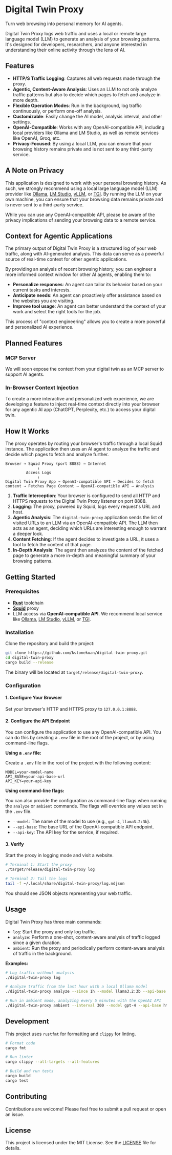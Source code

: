 # Digital Twin Proxy

Turn web browsing into personal memory for AI agents.

Digital Twin Proxy logs web traffic and uses a local or remote large language model (LLM) to generate an analysis of your browsing patterns. It's designed for developers, researchers, and anyone interested in understanding their online activity through the lens of AI.

## Features

- **HTTP/S Traffic Logging**: Captures all web requests made through the proxy.
- **Agentic, Content-Aware Analysis**: Uses an LLM to not only analyze traffic patterns but also to decide which pages to fetch and analyze in more depth.
- **Flexible Operation Modes**: Run in the background, log traffic continuously, or perform one-off analysis.
- **Customizable**: Easily change the AI model, analysis interval, and other settings.
- **OpenAI-Compatible**: Works with any OpenAI-compatible API, including local providers like Ollama and LM Studio, as well as remote services like OpenAI, Groq, etc.
- **Privacy-Focused**: By using a local LLM, you can ensure that your browsing history remains private and is not sent to any third-party service.

## A Note on Privacy

This application is designed to work with your personal browsing history. As such, we strongly recommend using a local large language model (LLM) provider like [Ollama](https://ollama.com/), [LM Studio](https://lmstudio.ai/), [vLLM](https://github.com/vllm-project/vllm), or [TGI](https://github.com/huggingface/text-generation-inference). By running the LLM on your own machine, you can ensure that your browsing data remains private and is never sent to a third-party service.

While you can use any OpenAI-compatible API, please be aware of the privacy implications of sending your browsing data to a remote service.

## Context for Agentic Applications

The primary output of Digital Twin Proxy is a structured log of your web traffic, along with AI-generated analysis. This data can serve as a powerful source of real-time context for other agentic applications.

By providing an analysis of recent browsing history, you can engineer a more informed context window for other AI agents, enabling them to:
-   **Personalize responses**: An agent can tailor its behavior based on your current tasks and interests.
-   **Anticipate needs**: An agent can proactively offer assistance based on the websites you are visiting.
-   **Improve tool usage**: An agent can better understand the context of your work and select the right tools for the job.

This process of "context engineering" allows you to create a more powerful and personalized AI experience.

## Planned Features

### MCP Server

We will soon expose the context from your digital twin as an MCP server to support AI agents.

### In-Browser Context Injection

To create a more interactive and personalized web experience, we are developing a feature to inject real-time context directly into your browser for any agentic AI app (ChatGPT, Perplexity, etc.) to access your digital twin.

## How It Works

The proxy operates by routing your browser's traffic through a local Squid instance. The application then uses an AI agent to analyze the traffic and decide which pages to fetch and analyze further.

```
Browser → Squid Proxy (port 8888) → Internet
              ↓
         Access Logs
              ↓
Digital Twin Proxy App → OpenAI-compatible API → Decides to fetch content → Fetches Page Content → OpenAI-compatible API → Analysis
```

1.  **Traffic Interception**: Your browser is configured to send all HTTP and HTTPS requests to the Digital Twin Proxy listener on port 8888.
2.  **Logging**: The proxy, powered by Squid, logs every request's URL and host.
3.  **Agentic Analysis**: The `digital-twin-proxy` application sends the list of visited URLs to an LLM via an OpenAI-compatible API. The LLM then acts as an agent, deciding which URLs are interesting enough to warrant a deeper look.
4.  **Content Fetching**: If the agent decides to investigate a URL, it uses a tool to fetch the content of that page.
5.  **In-Depth Analysis**: The agent then analyzes the content of the fetched page to generate a more in-depth and meaningful summary of your browsing patterns.

## Getting Started

### Prerequisites

- [**Rust**](https://www.rust-lang.org/tools/install) toolchain
- [**Squid**](https://www.squid-cache.org/) proxy
- LLM access via **OpenAI-compatible API**. We recommend local service like [Ollama](https://ollama.com/), [LM Studio](https://lmstudio.ai/), [vLLM](https://github.com/vllm-project/vllm), or [TGI](https://github.com/huggingface/text-generation-inference).

### Installation

Clone the repository and build the project:

```bash
git clone https://github.com/kstonekuan/digital-twin-proxy.git
cd digital-twin-proxy
cargo build --release
```

The binary will be located at `target/release/digital-twin-proxy`.

### Configuration

#### 1. Configure Your Browser

Set your browser's HTTP and HTTPS proxy to `127.0.0.1:8888`.

#### 2. Configure the API Endpoint

You can configure the application to use any OpenAI-compatible API. You can do this by creating a `.env` file in the root of the project, or by using command-line flags.

**Using a `.env` file:**

Create a `.env` file in the root of the project with the following content:

```
MODEL=your-model-name
API_BASE=your-api-base-url
API_KEY=your-api-key
```

**Using command-line flags:**

You can also provide the configuration as command-line flags when running the `analyze` or `ambient` commands. The flags will override any values set in the `.env` file.

- `--model`: The name of the model to use (e.g., `gpt-4`, `llama3.2:3b`).
- `--api-base`: The base URL of the OpenAI-compatible API endpoint.
- `--api-key`: The API key for the service, if required.

#### 3. Verify

Start the proxy in logging mode and visit a website.

```bash
# Terminal 1: Start the proxy
./target/release/digital-twin-proxy log

# Terminal 2: Tail the logs
tail -f ~/.local/share/digital-twin-proxy/log.ndjson
```

You should see JSON objects representing your web traffic.

## Usage

Digital Twin Proxy has three main commands:

- `log`: Start the proxy and only log traffic.
- `analyze`: Perform a one-shot, content-aware analysis of traffic logged since a given duration.
- `ambient`: Run the proxy and periodically perform content-aware analysis of traffic in the background.

**Examples:**

```bash
# Log traffic without analysis
./digital-twin-proxy log

# Analyze traffic from the last hour with a local Ollama model
./digital-twin-proxy analyze --since 1h --model llama3.2:3b --api-base http://localhost:11434/v1

# Run in ambient mode, analyzing every 5 minutes with the OpenAI API
./digital-twin-proxy ambient --interval 300 --model gpt-4 --api-base https://api.openai.com/v1 --api-key $OPENAI_API_KEY
```

## Development

This project uses `rustfmt` for formatting and `clippy` for linting.

```bash
# Format code
cargo fmt

# Run linter
cargo clippy --all-targets --all-features

# Build and run tests
cargo build
cargo test
```

## Contributing

Contributions are welcome! Please feel free to submit a pull request or open an issue.

## License

This project is licensed under the MIT License. See the [LICENSE](LICENSE) file for details.
